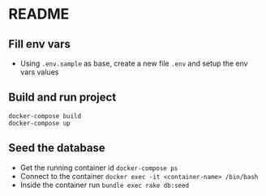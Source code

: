 # README

## Fill env vars

- Using `.env.sample` as base, create a new file `.env` and setup the env vars values

## Build and run project

```
docker-compose build
docker-compose up
```

## Seed the database

- Get the running container id `docker-compose ps`
- Connect to the container `docker exec -it <container-name> /bin/bash`
- Inside the container run `bundle exec rake db:seed`

